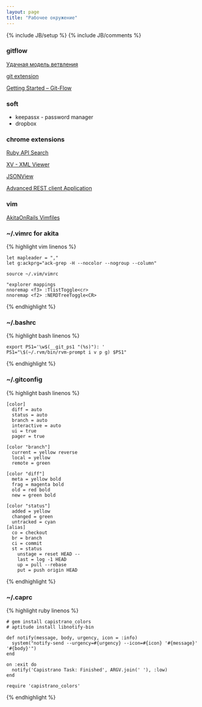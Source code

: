 ```yaml
---
layout: page
title: "Рабочее окружение"
---
```

{% include JB/setup %}
{% include JB/comments %}

### gitflow

[Удачная модель ветвления](http://habrahabr.ru/post/106912/)

[git extension](https://github.com/nvie/gitflow.git)

[Getting Started – Git-Flow](http://yakiloo.com/getting-started-git-flow/)

### soft

* keepassx - password manager
* dropbox

### chrome extensions

[Ruby API Search](https://chrome.google.com/webstore/detail/fdliacdjhdeaamgoaihcgcbgklomenji?utm_source=chrome-ntp-icon)

[XV - XML Viewer](https://chrome.google.com/webstore/detail/eeocglpgjdpaefaedpblffpeebgmgddk)

[JSONView](https://chrome.google.com/webstore/detail/chklaanhfefbnpoihckbnefhakgolnmc)

[Advanced REST client Application](https://chrome.google.com/webstore/detail/hgmloofddffdnphfgcellkdfbfbjeloo/related?utm_source=chrome-ntp-icon)

### vim

[AkitaOnRails Vimfiles](https://github.com/akitaonrails/vimfiles)

### ~/.vimrc for akita

{% highlight vim linenos %}

    let mapleader = ","
    let g:ackprg="ack-grep -H --nocolor --nogroup --column"

    source ~/.vim/vimrc

    "explorer mappings
    nnoremap <f3> :TlistToggle<cr>
    nnoremap <f2> :NERDTreeToggle<CR>

{% endhighlight %}

### ~/.bashrc

{% highlight bash linenos %}

    export PS1='\w$(__git_ps1 "(%s)"): '
    PS1="\$(~/.rvm/bin/rvm-prompt i v p g) $PS1"

{% endhighlight %}

### ~/.gitconfig

{% highlight bash linenos %}

    [color]
      diff = auto
      status = auto
      branch = auto
      interactive = auto
      ui = true
      pager = true

    [color "branch"]
      current = yellow reverse
      local = yellow
      remote = green

    [color "diff"]
      meta = yellow bold
      frag = magenta bold
      old = red bold
      new = green bold

    [color "status"]
      added = yellow
      changed = green
      untracked = cyan
    [alias]
      co = checkout
      br = branch
      ci = commit
      st = status
        unstage = reset HEAD --
        last = log -1 HEAD
        up = pull --rebase
        put = push origin HEAD

{% endhighlight %}

### ~/.caprc

{% highlight ruby linenos %}

    # gem install capistrano_colors
    # aptitude install libnotify-bin

    def notify(message, body, urgency, icon = :info)
      system("notify-send --urgency=#{urgency} --icon=#{icon} '#{message}' '#{body}'")
    end

    on :exit do
      notify('Capistrano Task: Finished', ARGV.join(' '), :low)
    end

    require 'capistrano_colors'

{% endhighlight %}
